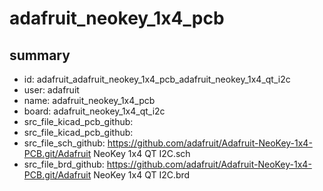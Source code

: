 # adafruit_neokey_1x4_pcb
 
## summary 
* id: adafruit_adafruit_neokey_1x4_pcb_adafruit_neokey_1x4_qt_i2c
* user: adafruit
* name: adafruit_neokey_1x4_pcb
* board: adafruit_neokey_1x4_qt_i2c
* src_file_kicad_pcb_github: 
* src_file_kicad_pcb_github: 
* src_file_sch_github: https://github.com/adafruit/Adafruit-NeoKey-1x4-PCB.git/Adafruit NeoKey 1x4 QT I2C.sch
* src_file_brd_github: https://github.com/adafruit/Adafruit-NeoKey-1x4-PCB.git/Adafruit NeoKey 1x4 QT I2C.brd



